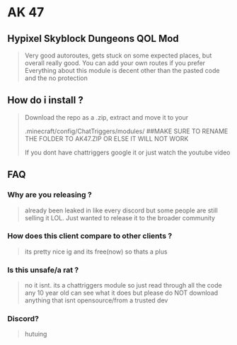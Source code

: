 # AK 47
## Hypixel Skyblock Dungeons QOL Mod

> Very good autoroutes, gets stuck on some expected places, but overall really good. You can add your own routes if you prefer 
> Everything about this module is decent other than the pasted code and the no protection


## How do i install ?
> Download the repo as a .zip, extract and move it to your
>
> .minecraft/config/ChatTriggers/modules/
> ##MAKE SURE TO RENAME THE FOLDER TO AK47.ZIP OR ELSE IT WILL NOT WORK
> 
> If you dont have chattriggers google it or just watch the youtube video

## FAQ
### Why are you releasing ?
> already been leaked in like every discord but some people are still selling it LOL. Just wanted to release it to the broader community
### How does this client compare to other clients ?
> its pretty nice ig and its free(now) so thats a plus
### Is this unsafe/a rat ?
> no it isnt. its a chattriggers module so just read through all the code any 10 year old can see what it does but please do NOT download anything that isnt opensource/from a trusted dev 
### Discord?
> hutuing
